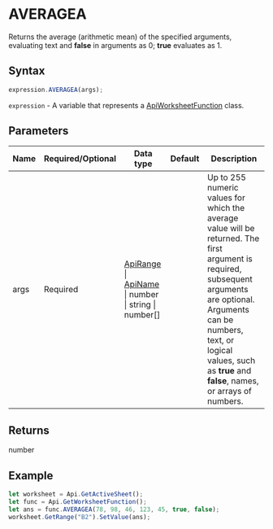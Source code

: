 # AVERAGEA

Returns the average (arithmetic mean) of the specified arguments, evaluating text and **false** in arguments as 0; **true** evaluates as 1.

## Syntax

```javascript
expression.AVERAGEA(args);
```

`expression` - A variable that represents a [ApiWorksheetFunction](../ApiWorksheetFunction.md) class.

## Parameters

| **Name** | **Required/Optional** | **Data type** | **Default** | **Description** |
| ------------- | ------------- | ------------- | ------------- | ------------- |
| args | Required | [ApiRange](../../ApiRange/ApiRange.md) \| [ApiName](../../ApiName/ApiName.md) \| number \| string \| number[] |  | Up to 255 numeric values for which the average value will be returned. The first argument is required, subsequent arguments are optional. Arguments can be numbers, text, or logical values, such as **true** and **false**, names, or arrays of numbers. |

## Returns

number

## Example



```javascript editor-xlsx
let worksheet = Api.GetActiveSheet();
let func = Api.GetWorksheetFunction();
let ans = func.AVERAGEA(78, 98, 46, 123, 45, true, false);
worksheet.GetRange("B2").SetValue(ans);
```
